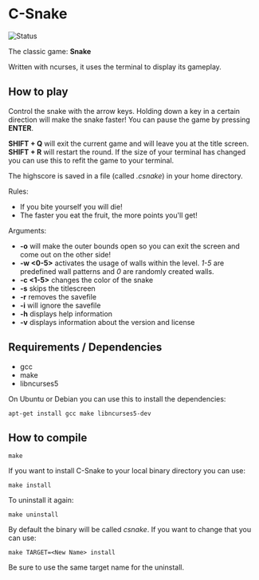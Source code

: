 # C-Snake

![Status](http://home.in.tum.de/~hagenloc/CSNAKE/Status-Beta-green.svg)

The classic game: **Snake**

Written with ncurses, it uses the terminal to display its gameplay.

## How to play

Control the snake with the arrow keys. Holding down a key in a certain direction will make the snake faster! You can pause the game by pressing **ENTER**. 

**SHIFT + Q** will exit the current game and will leave you at the title screen. **SHIFT + R** will restart the round. If the size of your terminal has changed you can use this to refit the game to your terminal.

The highscore is saved in a file (called *.csnake*) in your home directory.

Rules:
* If you bite yourself you will die!
* The faster you eat the fruit, the more points you'll get!

Arguments:
* **-o** will make the outer bounds open so you can exit the screen and come out on the other side!
* **-w <0-5>** activates the usage of walls within the level. *1-5* are predefined wall patterns and *0* are randomly created walls.
* **-c <1-5>** changes the color of the snake
* **-s** skips the titlescreen
* **-r** removes the savefile
* **-i** will ignore the savefile
* **-h** displays help information
* **-v** displays information about the version and license

## Requirements / Dependencies
* gcc
* make
* libncurses5

On Ubuntu or Debian you can use this to install the dependencies:
```
apt-get install gcc make libncurses5-dev
```

## How to compile

```
make
```

If you want to install C-Snake to your local binary directory you can use:
```
make install
```

To uninstall it again:
```
make uninstall
```

By default the binary will be called *csnake*. If you want to change that you can use:
```
make TARGET=<New Name> install
```
Be sure to use the same target name for the uninstall.
